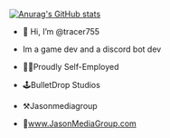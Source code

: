 [![Anurag's GitHub stats](https://github-readme-stats.vercel.app/api?username=tracer755&theme=highcontrast)](https://github.com/anuraghazra/github-readme-stats)
- 👋 Hi, I’m @tracer755
- Im a game dev and a discord bot dev

- 👨‍💻Proudly Self-Employed 
- 🕹️BulletDrop Studios 
- ⚒️Jasonmediagroup 
- 📎www.JasonMediaGroup.com
